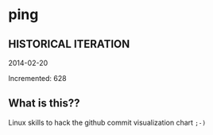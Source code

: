 # ping

## HISTORICAL ITERATION
2014-02-20

Incremented: 628

## What is this?? 
Linux skills to hack the github commit visualization chart `;-)`
